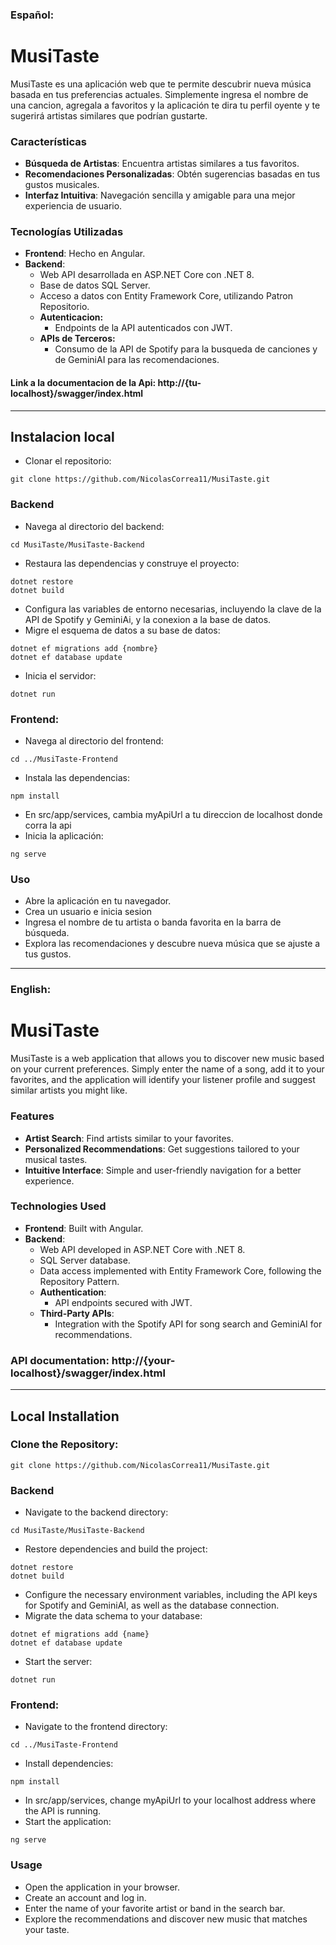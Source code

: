 ### Español:

# MusiTaste
MusiTaste es una aplicación web que te permite descubrir nueva música basada en tus preferencias actuales. Simplemente ingresa el nombre de una cancion, agregala a favoritos y la aplicación te dira tu perfil oyente y te sugerirá artistas similares que podrían gustarte.

### Características
 - **Búsqueda de Artistas**: Encuentra artistas similares a tus favoritos.
 - **Recomendaciones Personalizadas**: Obtén sugerencias basadas en tus gustos musicales.
 - **Interfaz Intuitiva**: Navegación sencilla y amigable para una mejor experiencia de usuario.

### Tecnologías Utilizadas
 - **Frontend**: Hecho en Angular.
 - **Backend**:
    - Web API desarrollada en ASP.NET Core con .NET 8.
    - Base de datos SQL Server.
    - Acceso a datos con Entity Framework Core, utilizando Patron Repositorio.
    - **Autenticacion:**
       - Endpoints de la API autenticados con JWT.
    - **APIs de Terceros:**
       - Consumo de la API de Spotify para la busqueda de canciones y de GeminiAI para las recomendaciones.

#### Link a la documentacion de la Api: http://{tu-localhost}/swagger/index.html

---

## Instalacion local
 - Clonar el repositorio:
```
git clone https://github.com/NicolasCorrea11/MusiTaste.git
```
### Backend
 - Navega al directorio del backend:
```
cd MusiTaste/MusiTaste-Backend
```
 - Restaura las dependencias y construye el proyecto:
```
dotnet restore
dotnet build
```
 - Configura las variables de entorno necesarias, incluyendo la clave de la API de Spotify y GeminiAi, y la conexion a la base de datos.
 - Migre el esquema de datos a su base de datos:
```
dotnet ef migrations add {nombre}
dotnet ef database update
```
 - Inicia el servidor:
```
dotnet run
```
### Frontend:

- Navega al directorio del frontend:
```
cd ../MusiTaste-Frontend
```
 - Instala las dependencias:
```
npm install
```
 - En src/app/services, cambia myApiUrl a tu direccion de localhost donde corra la api
 - Inicia la aplicación:
```
ng serve
```

### Uso
 - Abre la aplicación en tu navegador.
 - Crea un usuario e inicia sesion
 - Ingresa el nombre de tu artista o banda favorita en la barra de búsqueda.
 - Explora las recomendaciones y descubre nueva música que se ajuste a tus gustos.

---

### English:

# MusiTaste

MusiTaste is a web application that allows you to discover new music based on your current preferences. Simply enter the name of a song, add it to your favorites, and the application will identify your listener profile and suggest similar artists you might like.

### Features

- **Artist Search**: Find artists similar to your favorites.  
- **Personalized Recommendations**: Get suggestions tailored to your musical tastes.  
- **Intuitive Interface**: Simple and user-friendly navigation for a better experience.  

### Technologies Used
- **Frontend**: Built with Angular.
- **Backend**:
   - Web API developed in ASP.NET Core with .NET 8.
   - SQL Server database.
   - Data access implemented with Entity Framework Core, following the Repository Pattern.
   - **Authentication**:
      - API endpoints secured with JWT.
   - **Third-Party APIs**:
      - Integration with the Spotify API for song search and GeminiAI for recommendations.

### API documentation: http://{your-localhost}/swagger/index.html

---

## Local Installation

### Clone the Repository:

```
git clone https://github.com/NicolasCorrea11/MusiTaste.git
```
### Backend
 - Navigate to the backend directory:
```
cd MusiTaste/MusiTaste-Backend
```
 - Restore dependencies and build the project:
```
dotnet restore
dotnet build
```
 - Configure the necessary environment variables, including the API keys for Spotify and GeminiAI, as well as the database connection.
 - Migrate the data schema to your database:
```
dotnet ef migrations add {name}
dotnet ef database update
```
 - Start the server:
```
dotnet run
```
### Frontend:

 - Navigate to the frontend directory:
```
cd ../MusiTaste-Frontend
```
 - Install dependencies:
```
npm install
```
- In src/app/services, change myApiUrl to your localhost address where the API is running.
- Start the application:
```
ng serve
```
### Usage
 - Open the application in your browser.
 - Create an account and log in.
 - Enter the name of your favorite artist or band in the search bar.
 - Explore the recommendations and discover new music that matches your taste.


